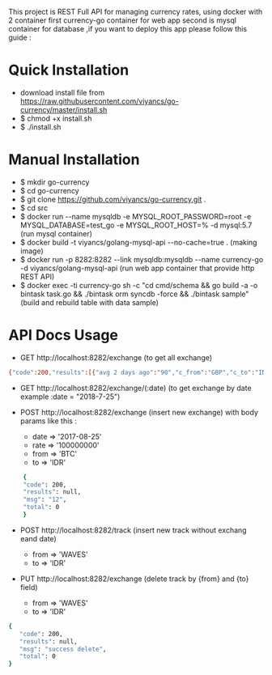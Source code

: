 This project is REST Full API for managing currency rates, using docker with 2 container first currency-go container  for web app second is mysql container for database ,if you want to  deploy this app please follow this guide :

Quick Installation
===========
- download install file from https://raw.githubusercontent.com/viyancs/go-currency/master/install.sh
- $ chmod +x install.sh
- $ ./install.sh

Manual Installation
==========
- $ mkdir go-currency
- $ cd go-currency
- $ git clone https://github.com/viyancs/go-currency.git .
- $ cd src
- $ docker run --name mysqldb -e MYSQL_ROOT_PASSWORD=root -e MYSQL_DATABASE=test_go -e MYSQL_ROOT_HOST=% -d mysql:5.7 (run mysql container)
- $ docker build -t viyancs/golang-mysql-api --no-cache=true . (making image)
- $ docker run -p 8282:8282 --link mysqldb:mysqldb --name currency-go -d viyancs/golang-mysql-api (run web app container that provide http REST API)
- $ docker exec -ti currency-go sh -c "cd cmd/schema && go build -a -o bintask task.go && ./bintask orm syncdb -force && ./bintask sample" (build and rebuild table with data sample)


API Docs Usage
==========
- GET http://localhost:8282/exchange (to get all exchange)

``` bash
{"code":200,"results":[{"avg 2 days ago":"90","c_from":"GBP","c_to":"INR","date":"2018-07-25 00:00:00","id":"4","rate":"90.4866"},{"avg 2 days ago":"14750","c_from":"USD","c_to":"IDR","date":"2018-07-25 00:00:00","id":"5","rate":"14750"},{"avg 2 days ago":"1","c_from":"USD","c_to":"GBP","date":"2018-07-25 00:00:00","id":"6","rate":"0.761913"},{"avg 2 days ago":"0","c_from":"USD","c_to":"JPN","date":"2018-07-25 00:00:00","id":"7","rate":"insufficient data"},{"avg 2 days ago":"0","c_from":"JPN","c_to":"GBP","date":"2018-07-25 00:00:00","id":"8","rate":"insufficient data"},{"avg 2 days ago":"130000000","c_from":"BTC","c_to":"IDR","date":"2018-07-25 00:00:00","id":"10","rate":"130000000"}],"msg":"","total":6}

```

- GET http://localhost:8282/exchange/(:date) (to get exchange by date example :date = "2018-7-25")

- POST http://localhost:8282/exchange (insert new exchange) with body params like this :
    - date => '2017-08-25'
    - rate => '100000000'
    - from => 'BTC'
    - to   => 'IDR'
    
```bash
    {
    "code": 200,
    "results": null,
    "msg": "12",
    "total": 0
    }
```
    
- POST http://localhost:8282/track (insert new track without exchang eand date)
    - from => 'WAVES'
    - to   => 'IDR'
    
- PUT http://localhost:8282/exchange (delete track by {from} and {to} field)
    - from => 'WAVES'
    - to => 'IDR'
    
 ``` bash 
 {
    "code": 200,
    "results": null,
    "msg": "success delete",
    "total": 0
}
 ```
